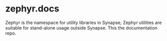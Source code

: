 # zephyr.docs
Zephyr is the namespace for utility libraries in Synapse; Zephyr utilities are suitable for stand-alone usage outside Synapse.  This the documentation repo.
